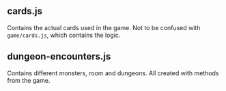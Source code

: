 ## cards.js

Contains the actual cards used in the game. Not to be confused with `game/cards.js`, which contains the logic.

## dungeon-encounters.js

Contains different monsters, room and dungeons. All created with methods from the game.
